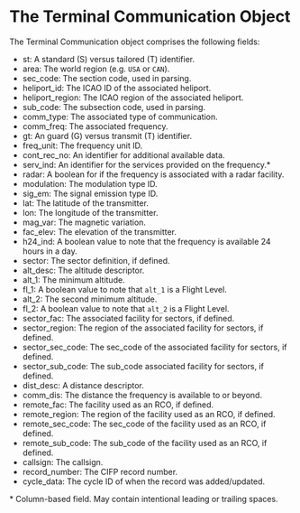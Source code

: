 # The Terminal Communication Object

The Terminal Communication object comprises the following fields:

- st: A standard (S) versus tailored (T) identifier.
- area: The world region (e.g. `USA` or `CAN`).
- sec_code: The section code, used in parsing.
- heliport_id: The ICAO ID of the associated heliport.
- heliport_region: The ICAO region of the associated heliport.
- sub_code: The subsection code, used in parsing.
- comm_type: The associated type of communication.
- comm_freq: The associated frequency.
- gt: An guard (G) versus transmit (T) identifier.
- freq_unit: The frequency unit ID.
- cont_rec_no: An identifier for additional available data.
- serv_ind: An identifier for the services provided on the frequency.\*
- radar: A boolean for if the frequency is associated with a radar facility.
- modulation: The modulation type ID.
- sig_em: The signal emission type ID.
- lat: The latitude of the transmitter.
- lon: The longitude of the transmitter.
- mag_var: The magnetic variation.
- fac_elev: The elevation of the transmitter.
- h24_ind: A boolean value to note that the frequency is available 24 hours in a day.
- sector: The sector definition, if defined.
- alt_desc: The altitude descriptor.
- alt_1: The minimum altitude.
- fl_1: A boolean value to note that `alt_1` is a Flight Level.
- alt_2: The second minimum altitude.
- fl_2: A boolean value to note that `alt_2` is a Flight Level.
- sector_fac: The associated facility for sectors, if defined.
- sector_region: The region of the associated facility for sectors, if defined.
- sector_sec_code: The sec_code of the associated facility for sectors, if defined.
- sector_sub_code: The sub_code associated facility for sectors, if defined.
- dist_desc: A distance descriptor.
- comm_dis: The distance the frequency is available to or beyond.
- remote_fac: The facility used as an RCO, if defined.
- remote_region: The region of the facility used as an RCO, if defined.
- remote_sec_code: The sec_code of the facility used as an RCO, if defined.
- remote_sub_code: The sub_code of the facility used as an RCO, if defined.
- callsign: The callsign.
- record_number: The CIFP record number.
- cycle_data: The cycle ID of when the record was added/updated.

\* Column-based field. May contain intentional leading or trailing spaces.
